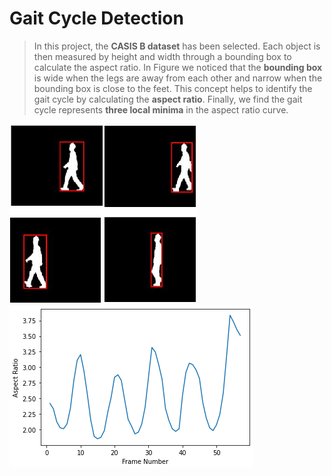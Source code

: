 # **Gait Cycle Detection**

> In this project, the **CASIS B dataset** has been selected. Each object is then measured by height and width through a bounding box to calculate the aspect ratio. In Figure we noticed that the **bounding box** is wide when the 
legs are away from each other and narrow when the bounding box is close to the feet. This concept helps to identify the gait cycle by calculating the **aspect ratio**. Finally, we find the gait cycle represents **three local minima** in the aspect ratio curve.

 ![Screenshot](./bounding_box.png) 
 ![Screenshot](./aspect_ratio_curve.png)
